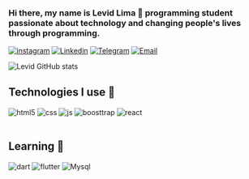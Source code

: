 ### Hi there, my name is Levid Lima 👋 programming student passionate about technology and changing people's lives through programming.
[![instagram](https://img.shields.io/badge/Instagram-E4405F?style=for-the-badge&logo=instagram&logoColor=white)](https://www.instagram.com/levidlima)
[![Linkedin](https://img.shields.io/badge/LinkedIn-0077B5?style=for-the-badge&logo=linkedin&logoColor=white)](https://www.linkedin.com/in/levid-lima-326311260)
[![Telegram](https://img.shields.io/badge/Telegram-2CA5E0?style=for-the-badge&logo=telegram&logoColor=white)](https://telegram.org/dl)
[![Email](https://img.shields.io/badge/Gmail-D14836?style=for-the-badge&logo=gmail&logoColor=white)](mailto:levidlima70@gmail.com)

![Levid GitHub stats](https://github-readme-stats.vercel.app/api?username=DEVLevid&show_icons=true&theme=transparent)

## Technologies I use 👾

<div style="display: inline_block">
  <img align="center" alt="html5" src="https://img.shields.io/badge/HTML5-E34F26?style=for-the-badge&logo=html5&logoColor=white" />
  <img align="center" alt="css" src="https://img.shields.io/badge/CSS3-1572B6?style=for-the-badge&logo=css3&logoColor=white" />
  <img align="center" alt="js" src="https://img.shields.io/badge/JavaScript-F7DF1E?style=for-the-badge&logo=javascript&logoColor=black" />
  <img align="center" alt="boosttrap" src="https://img.shields.io/badge/Bootstrap-563D7C?style=for-the-badge&logo=bootstrap&logoColor=white" />
  <img align="center" alt="react" src="https://img.shields.io/badge/React-20232A?style=for-the-badge&logo=react&logoColor=61DAFB" />
</div><br/>

## Learning 📖
<div style="display: inline_block">
  <img align="center" alt="dart" src="https://img.shields.io/badge/Dart-0175C2?style=for-the-badge&logo=dart&logoColor=white" />
  <img align="center" alt="flutter" src="https://img.shields.io/badge/Flutter-02569B?style=for-the-badge&logo=flutter&logoColor=white" />
  <img align="center" alt="Mysql" src="https://img.shields.io/badge/MySQL-00000F?style=for-the-badge&logo=mysql&logoColor=white" />
</div><br/>

